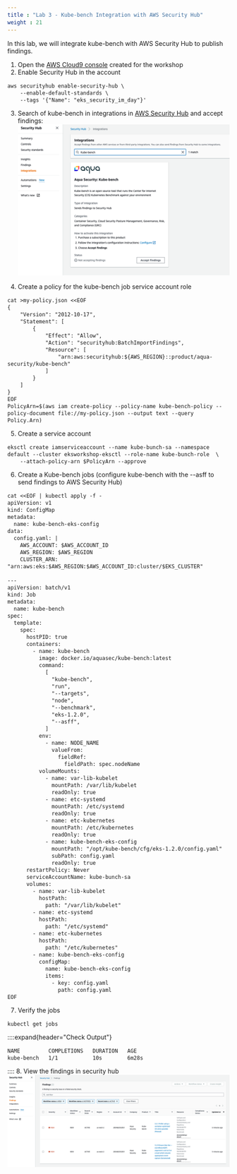 ```yaml
---
title : "Lab 3 - Kube-bench Integration with AWS Security Hub"
weight : 21
---
```


In this lab, we will integrate kube-bench with AWS Security Hub to publish findings.
1. Open the [AWS Cloud9 console](https://console.aws.amazon.com/cloud9/) created for the workshop 
2. Enable Security Hub in the account
```shell
aws securityhub enable-security-hub \
    --enable-default-standards \
    --tags '{"Name": "eks_security_im_day"}'
```
3. Search of kube-bench in integrations in [AWS Security Hub](https://console.aws.amazon.com/securityhub/) and accept findings:
![Kube-bench integration](/static/images/regulatory-compliance/kube-bench/Lab3/kube-bench-integration.jpg)

4. Create a policy for the kube-bench job service account role
```shell
cat >my-policy.json <<EOF
{
    "Version": "2012-10-17",
    "Statement": [
        {
            "Effect": "Allow",
            "Action": "securityhub:BatchImportFindings",
            "Resource": [
                "arn:aws:securityhub:${AWS_REGION}::product/aqua-security/kube-bench"
            ]
        }
    ]
}
EOF
PolicyArn=$(aws iam create-policy --policy-name kube-bench-policy --policy-document file://my-policy.json --output text --query Policy.Arn)
```
5. Create a service account
```shell
eksctl create iamserviceaccount --name kube-bunch-sa --namespace default --cluster eksworkshop-eksctl --role-name kube-bunch-role  \
    --attach-policy-arn $PolicyArn --approve
```
6. Create a Kube-bench jobs (configure kube-bench with the --asff to send findings to AWS Security Hub)
```shell
cat <<EOF | kubectl apply -f -
apiVersion: v1
kind: ConfigMap
metadata:
  name: kube-bench-eks-config
data:
  config.yaml: |
    AWS_ACCOUNT: $AWS_ACCOUNT_ID
    AWS_REGION: $AWS_REGION
    CLUSTER_ARN: "arn:aws:eks:$AWS_REGION:$AWS_ACCOUNT_ID:cluster/$EKS_CLUSTER"

---
apiVersion: batch/v1
kind: Job
metadata:
  name: kube-bench
spec:
  template:
    spec:
      hostPID: true
      containers:
        - name: kube-bench
          image: docker.io/aquasec/kube-bench:latest
          command:
            [
              "kube-bench",
              "run",
              "--targets",
              "node",
              "--benchmark",
              "eks-1.2.0",
              "--asff",
            ]
          env:
            - name: NODE_NAME
              valueFrom:
                fieldRef:
                  fieldPath: spec.nodeName
          volumeMounts:
            - name: var-lib-kubelet
              mountPath: /var/lib/kubelet
              readOnly: true
            - name: etc-systemd
              mountPath: /etc/systemd
              readOnly: true
            - name: etc-kubernetes
              mountPath: /etc/kubernetes
              readOnly: true
            - name: kube-bench-eks-config
              mountPath: "/opt/kube-bench/cfg/eks-1.2.0/config.yaml"
              subPath: config.yaml
              readOnly: true
      restartPolicy: Never
      serviceAccountName: kube-bunch-sa
      volumes:
        - name: var-lib-kubelet
          hostPath:
            path: "/var/lib/kubelet"
        - name: etc-systemd
          hostPath:
            path: "/etc/systemd"
        - name: etc-kubernetes
          hostPath:
            path: "/etc/kubernetes"
        - name: kube-bench-eks-config
          configMap:
            name: kube-bench-eks-config
            items:
              - key: config.yaml
                path: config.yaml
EOF
```
7. Verify the jobs
```shell
kubectl get jobs
```
::::expand{header="Check Output"}
```shell
NAME         COMPLETIONS   DURATION   AGE
kube-bench   1/1           10s        6m28s
```
::::
8. View the findings in security hub
![Security Hub](/static/images/regulatory-compliance/kube-bench/Lab3/security-hub.jpg)